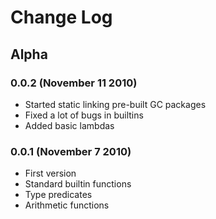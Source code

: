 Change Log
==========

Alpha
-----

### 0.0.2 (November 11 2010)

 * Started static linking pre-built GC packages
 * Fixed a lot of bugs in builtins
 * Added basic lambdas

### 0.0.1 (November 7 2010)

 * First version
 * Standard builtin functions
 * Type predicates
 * Arithmetic functions

